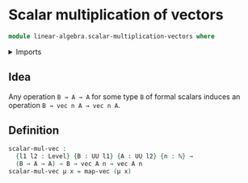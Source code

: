 # Scalar multiplication of vectors

```agda
module linear-algebra.scalar-multiplication-vectors where
```

<details><summary>Imports</summary>
```agda
open import linear-algebra.functoriality-vectors
open import linear-algebra.vectors
open import foundation.universe-levels
open import elementary-number-theory.natural-numbers
```
</details>

## Idea

Any operation `B → A → A` for some type `B` of formal scalars induces an operation `B → vec n A → vec n A`.

## Definition

```agda
scalar-mul-vec :
  {l1 l2 : Level} {B : UU l1} {A : UU l2} {n : ℕ} →
  (B → A → A) → B → vec A n → vec A n
scalar-mul-vec μ x = map-vec (μ x)
```
